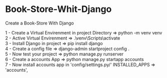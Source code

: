 # Book-Store-Whit-Django
Create a Book-Store With Django

1 - Create a Virtual Envirenment in project Directory => python -m venv venv
<br>
2 - Active Virtual Envirenment => .\venv\Scripts\activate
<br>
3 - Install Django in project => pip install django
<br>
4 - Create a config file => django-admin startproject config .
<br>
5 - Now test your project => python manage.py runserver
<br>
6 - Create a accounts App => python manage.py startapp accounts
<br>
7 - Now install accounts app in 'config/settings.py/' INSTALLED_APPS => 'accounts',
<br>
